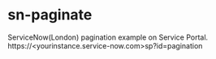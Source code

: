 # sn-paginate
ServiceNow(London) pagination example on Service Portal. </br>
https://<yourinstance.service-now.com>sp?id=pagination
